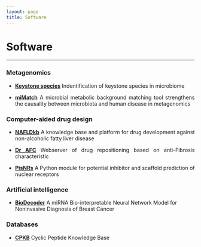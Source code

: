 ```yaml
---
layout: page
title: Software
---
```

<style>
p {
    text-align: justify;
}
</style>

<div class="container-lg">
    <div class="row">
        <div class="col-lg-12">
            <h1>Software</h1>
            <hr/>
        </div>
    </div>
</div>

### Metagenomics

* **[Keystone species](https://github.com/dfwlab/NAFLD_keystone)** Indentification of keystone species in microbiome  

* **[miMatch](https://github.com/dfwlab/miMatch)** A microbial metabolic background matching tool strengthens the causality between microbiota and human disease in metagenomics


### Computer-aided drug design

* **[NAFLDkb](https://www.biosino.org/nafldkb/)** A knowledge base and platform for drug development against non-alcoholic fatty liver disease

* **[Dr AFC](https://www.biosino.org/drafc)** Webserver of drug repositioning based on anti-Fibrosis characteristic

* **[PisNRs](https://github.com/dfwlab/pisnrs)** A Python module for potential inhibitor and scaffold prediction of nuclear receptors


### Artificial intelligence

* **[BioDecoder](https://github.com/dfwlab/BioDecoder)** A miRNA Bio-interpretable Neural Network Model for Noninvasive Diagnosis of Breast Cancer


### Databases

* **[CPKB](http://121.5.165.69/)** Cyclic Peptide Knowledge Base











